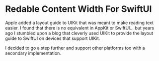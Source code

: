 # Redable Content Width For SwiftUI

Apple added a layout guide to UIKit that was meant to make reading text easier. I found that there is no equivalent in AppKit or SwiftUI… but years ago I stumbled upon a blog that cleverly used UIKit to provide the layout guide to SwiftUI on devices that support UIKit. 

I decided to go a step further and support other platforms too with a secondary implementation.
